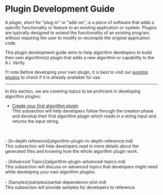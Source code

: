 # Plugin Development Guide
A <i>plugin</i>, short for "plug-in" or "add-on", is a piece of software that adds a specific functionality or feature to an existing application or system. 
Plugins are typically designed to extend the functionality of an existing program, without requiring the user to modify or recompile the original application code.

This plugin development guide aims to help algorithm developers to build their own
algorithm(s) plugin that adds a new algorithm or capability to the A.I. Verify.

!!! note
    Before developing your own plugin, it is best to visit our [existing plugins](samples/partial-dependence-plot.md) to check if it is already available for use.

----------------------------------------------------
In this section, we are covering topics to be proficient in developing algorithm plugins:

- [Create your first algorithm plugin](first-algorithm-plugin.md) <br>
  This subsection will help developers follow through the creation phase and develop their first algorithm plugin 
  which reads in a string input and returns the input string.
<br>
<br>
- [In-depth reference](algorithm-plugin-in-depth-reference.md) <br>
  This subsection will help developers read in more details about the generated 
  files and knowing how the whole algorithm plugin work.
<br>
<br>
- [Advanced Topics](algorithm-plugin-advanced-topics.md) <br>
  This subsection will discuss on advanced topics that developers might need 
  while developing your own algorithm plugins.
<br>
<br>
- [Samples](samples/partial-dependence-plot.md) <br>
  This subsection will provide samples for developers to reference.